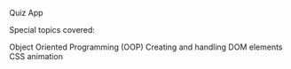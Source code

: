 Quiz App

Special topics covered:


Object Oriented Programming (OOP)
Creating and handling DOM elements
CSS animation
